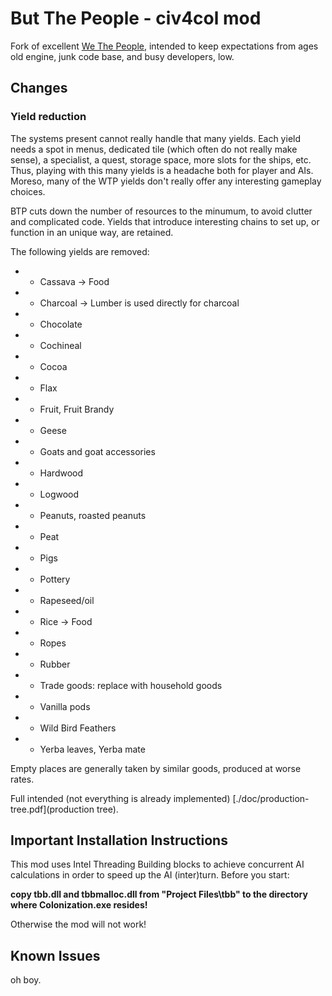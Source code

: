 # But The People - civ4col mod

Fork of excellent [We The People](https://github.com/We-the-People-civ4col-mod/Mod/), intended to keep expectations from ages old engine, junk code base, and busy developers, low.

## Changes

### Yield reduction

The systems present cannot really handle that many yields. Each yield needs a spot in menus, dedicated tile (which often do not really make sense), a specialist, a quest, storage space, more slots for the ships, etc. Thus, playing with this many yields is a headache both for player and AIs. Moreso, many of the WTP yields don't really offer any interesting gameplay choices.

BTP cuts down the number of resources to the minumum, to avoid clutter and complicated code. Yields that introduce interesting chains to set up, or function in an unique way, are retained.

The following yields are removed:

* * Cassava -> Food
* * Charcoal -> Lumber is used directly for charcoal
* * Chocolate
* * Cochineal
* * Cocoa
* * Flax
* * Fruit, Fruit Brandy
* * Geese
* * Goats and goat accessories
* * Hardwood
* * Logwood
* * Peanuts, roasted peanuts
* * Peat
* * Pigs
* * Pottery
* * Rapeseed/oil
* * Rice -> Food
* * Ropes
* * Rubber
* * Trade goods: replace with household goods
* * Vanilla pods
* * Wild Bird Feathers
* * Yerba leaves, Yerba mate

Empty places are generally taken by similar goods, produced at worse rates.

Full intended (not everything is already implemented) [./doc/production-tree.pdf](production tree).

## Important Installation Instructions
This mod uses Intel Threading Building blocks to achieve concurrent AI calculations in order to speed up the AI (inter)turn. 
Before you start:

**copy tbb.dll and tbbmalloc.dll from "Project Files\tbb" to the directory where Colonization.exe resides!**

Otherwise the mod will not work!

## Known Issues

oh boy.

